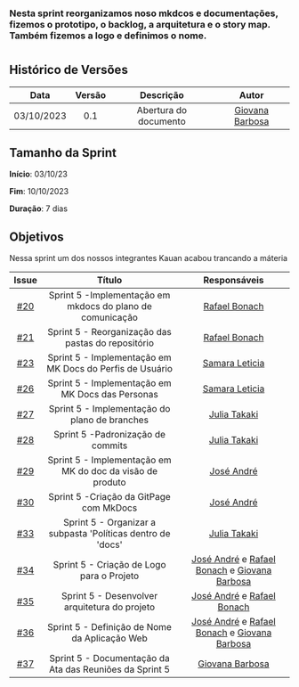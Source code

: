 ### Nesta sprint reorganizamos noso mkdcos e documentações, fizemos o prototipo, o backlog, a arquitetura e o story map. Também fizemos a logo e definimos o nome.
#

## Histórico de Versões

| Data       | Versão | Descrição                                 | Autor             |
| :--------: | :----: | :--------------------:                    | :---------------: |
| 03/10/2023 |  0.1   | Abertura do documento                     | [Giovana Barbosa ](https://github.com/gio221) |

## Tamanho da Sprint

**Início**: 03/10/23

**Fim**: 10/10/2023

**Duração**: 7 dias

## Objetivos
Nessa sprint um dos nossos integrantes Kauan acabou trancando a máteria 

|                            Issue                             |              Título               |                    Responsáveis                     |
| :----------------------------------------------------------: | :-------------------------------: | :-------------------------------------------------: |
| [#20](https://github.com/unb-mds/2023-2-Squad07/issues/20) |  Sprint 5 -Implementação em mkdocs do plano de comunicação  |[Rafael Bonach](https://github.com/RafaBonach)  |
| [#21](https://github.com/unb-mds/2023-2-Squad07/issues/21) |  Sprint 5 - Reorganização das pastas do repositório |[Rafael Bonach](https://github.com/RafaBonach) |
| [#23](https://github.com/unb-mds/2023-2-Squad07/issues/23) |  Sprint 5 - Implementação em MK Docs do Perfis de Usuário  |[Samara Leticia](https://github.com/samarawwleticia)|
| [#26](https://github.com/unb-mds/2023-2-Squad07/issues/26) |  Sprint 5 - Implementação em MK Docs das Personas |[Samara Leticia](https://github.com/samarawwleticia)|
| [#27](https://github.com/unb-mds/2023-2-Squad07/issues/27) |  Sprint 5 - Implementação do plano de branches  | [Julia Takaki](https://github.com/juliatakaki) |
| [#28](https://github.com/unb-mds/2023-2-Squad07/issues/28) |  Sprint 5 -Padronização de commits   | [Julia Takaki](https://github.com/juliatakaki)  |
| [#29](https://github.com/unb-mds/2023-2-Squad07/issues/29) |  Sprint 5 -  Implementação em MK do doc da visão de produto|[José André](https://github.com/joseandre25) |
| [#30](https://github.com/unb-mds/2023-2-Squad07/issues/30) |  Sprint 5 -Criação da GitPage com MkDocs  | [José André](https://github.com/joseandre25) |
| [#33](https://github.com/unb-mds/2023-2-Squad07/issues/33) |  Sprint 5 - Organizar a subpasta 'Políticas dentro de 'docs' | [Julia Takaki](https://github.com/juliatakaki)|
| [#34](https://github.com/unb-mds/2023-2-Squad07/issues/34) |  Sprint 5 - Criação de Logo para o Projeto | [José André](https://github.com/joseandre25) e [Rafael Bonach](https://github.com/RafaBonach) e [Giovana Barbosa ](https://github.com/gio221) |
| [#35](https://github.com/unb-mds/2023-2-Squad07/issues/35) |  Sprint 5 - Desenvolver arquitetura do projeto | [José André](https://github.com/joseandre25) e [Rafael Bonach](https://github.com/RafaBonach)  |
| [#36](https://github.com/unb-mds/2023-2-Squad07/issues/36) |  Sprint 5 -  Definição de Nome da Aplicação Web|[José André](https://github.com/joseandre25) e [Rafael Bonach](https://github.com/RafaBonach) e [Giovana Barbosa ](https://github.com/gio221)  |
| [#37](https://github.com/unb-mds/2023-2-Squad07/issues/37) |  Sprint 5 - Documentação da Ata das Reuniões da Sprint 5 |[Giovana Barbosa ](https://github.com/gio221) |



